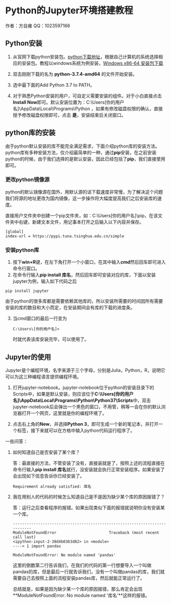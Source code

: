 # Python的Jupyter环境搭建教程

作者：方自雍  QQ：1023597166

## Python安装

1. 从官网下载python安装包。[python下载地址](https://www.python.org/downloads/)，根据自己计算机的系统选择相应的安装包。教程以windows系统为例安装，[Windows x86-64 安装包下载](https://www.python.org/ftp/python/3.7.4/python-3.7.4-amd64.exe)
2. 双击刚刚下载的名为 **python-3.7.4-amd64** 的文件开始安装。

3. 选中最下面的Add Python 3.7 to PATH。
4. 对于熟悉Python安装的用户，可自定义需要安装的组件。对于小白直接点击**Install Now**即可。默认安装位置为：C:\Users\[你的用户名]\AppData\Local\Programs\Python ，如果有修改磁盘权限的确认，直接授予修改磁盘权限即可，点击 **是**，安装结束后关闭窗口。

## python库的安装

由于python默认安装的库不能完全满足需求，下面介绍python库的安装方法。python库有多种安装方法，仅介绍最简单的一种，通过**pip**安装，在之前安装python的时候，由于我们选择的是默认安装，因此已经包括了**pip**，我们直接使用即可。

### 更改python镜像源

python的默认镜像源在国外，用默认源的话下载速度非常慢，为了解决这个问题我们将源的地址更改为国内镜像，这一步操作将大幅度提高我们之后安装库的速度。

直接用户文件夹中创建一个pip文件夹，如：C:\Users\[你的用户名]\pip，在该文件夹中右键，新建文本文件，用记事本打开之后输入以下内容并保存。

```
[global]
index-url = https://pypi.tuna.tsinghua.edu.cn/simple
```

### 安装python库

1. 按下**win+R**键，在左下角打开一个小窗口，在其中输入**cmd**然后回车即可进入命令行窗口。
2. 在命令行输入**pip install 库名**，然后回车即可安装对应的库，下面以安装jupyter为例，输入如下代码之后

```
pip install jupyter
```

​		由于python的很多库都是需要依赖其他库的，所以安装所需要的时间因所有需要安装的库的数目和大小而定，在安装期间会有库的下载的进度条。

3. 当cmd窗口的最后一行变为

   ```
   C:\Users\[你的用户名]>
   ```

   时就代表该库安装完毕，可以使用了。

## Jupyter的使用

Jupyter是个编程环境，名字来源于三个字母，分别是Julia，Python，R，说明它可以为这三种编程语言提供编程环境。

1. 打开jupyter-notebook。jupyter-notebook位于python的安装目录下的Scripts中，如果是默认安装，则应该位于**C:\Users\[你的用户名]\AppData\Local\Programs\Python\Python37\Scripts**中，双击jupyter-notebook后会弹出一个黑色的窗口，不用管，稍等一会在你的默认浏览器打开一个网页，这里就是你的编程环境了。

2. 点击右上角的**New**，并选择**Python 3**，即可生成一个新的笔记本，并打开一个标签，接下来就可以在方格中输入python代码运行程序了。



一些问答：

1. 如何知道自己是否安装了某个库？

   答：最直接的方法，不管安装了没有，直接装就是了，按照上述的流程直接在命令行输入**pip install 库名**就行，没安装就会执行正常安装程序。如果安装了会出现如下信息告诉你已经安装了。

   ```
   Requirement already satisfied: 库名
   ```

2. 我在用别人的代码的时候怎么知道自己是不是因为缺少某个库的原因报错了？

   答：运行之后查看程序的报错。如果出现类似下面的报错就说明你没有安装某一个库。

   ```
   ---------------------------------------------------------------------------
   ModuleNotFoundError                       Traceback (most recent call last)
   <ipython-input-2-38d4b0363d82> in <module>
   ----> 1 import pandas
   
   ModuleNotFoundError: No module named 'pandas'
   ```

   这里的倒数第二行告诉我们，在我们的代码的第一行想要导入一个叫做pandas的库，但是最后一行就告诉我们，没有一个叫做pandas的库，我们就需要自己去按照上面的流程安装pandas库，然后就能正常运行了。

   总结就是，如果是因为缺少某一个库的原因报错，那么肯定会出现**ModuleNotFoundError: No module named '库名'**这样的报错。



